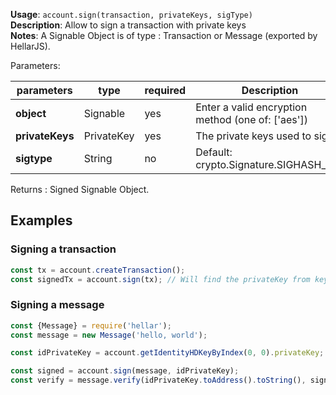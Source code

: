 **Usage**: `account.sign(transaction, privateKeys, sigType)`    
**Description**: Allow to sign a transaction with private keys   
**Notes**: A Signable Object is of type : Transaction or Message (exported by HellarJS).   

Parameters: 

| parameters        | type        | required       | Description                                                                                             |  
|-------------------|-------------|----------------| -------------------------------------------------|
| **object**        | Signable    | yes            | Enter a valid encryption method (one of: ['aes'])|
| **privateKeys**   | PrivateKey  | yes            | The private keys used to sign                    |
| **sigtype**       | String      | no             | Default: crypto.Signature.SIGHASH_ALL            |

Returns : Signed Signable Object.

## Examples

### Signing a transaction
```js
const tx = account.createTransaction();
const signedTx = account.sign(tx); // Will find the privateKey from keychain for you. 
```

### Signing a message 
```js
const {Message} = require('hellar');
const message = new Message('hello, world');

const idPrivateKey = account.getIdentityHDKeyByIndex(0, 0).privateKey;

const signed = account.sign(message, idPrivateKey);
const verify = message.verify(idPrivateKey.toAddress().toString(), signed.toString()); // true
```
